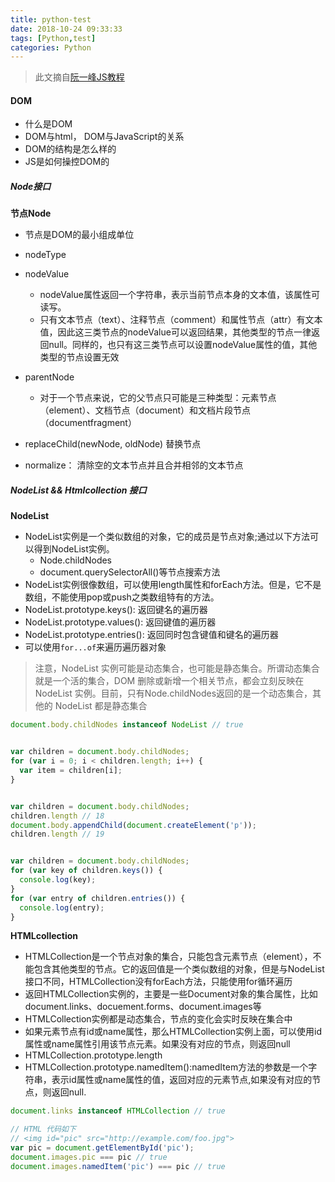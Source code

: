 ```yaml
---
title: python-test
date: 2018-10-24 09:33:33
tags: [Python,test]
categories: Python
---
```


> 此文摘自[阮一峰JS教程](https://wangdoc.com/javascript/)

#### DOM
- 什么是DOM
- DOM与html， DOM与JavaScript的关系
- DOM的结构是怎么样的
- JS是如何操控DOM的

##### Node接口
**节点Node**
- 节点是DOM的最小组成单位
- nodeType
- nodeValue
    - nodeValue属性返回一个字符串，表示当前节点本身的文本值，该属性可读写。
    - 只有文本节点（text）、注释节点（comment）和属性节点（attr）有文本值，因此这三类节点的nodeValue可以返回结果，其他类型的节点一律返回null。同样的，也只有这三类节点可以设置nodeValue属性的值，其他类型的节点设置无效
- parentNode
    - 对于一个节点来说，它的父节点只可能是三种类型：元素节点（element）、文档节点（document）和文档片段节点（documentfragment）

- replaceChild(newNode, oldNode)  替换节点
- normalize： 清除空的文本节点并且合并相邻的文本节点


##### NodeList && Htmlcollection 接口
**NodeList**
- NodeList实例是一个类似数组的对象，它的成员是节点对象;通过以下方法可以得到NodeList实例。
    - Node.childNodes
    - document.querySelectorAll()等节点搜索方法
- NodeList实例很像数组，可以使用length属性和forEach方法。但是，它不是数组，不能使用pop或push之类数组特有的方法。
- NodeList.prototype.keys(): 返回键名的遍历器
- NodeList.prototype.values(): 返回键值的遍历器
- NodeList.prototype.entries(): 返回同时包含键值和键名的遍历器
- 可以使用`for...of`来遍历遍历器对象

> 注意，NodeList 实例可能是动态集合，也可能是静态集合。所谓动态集合就是一个活的集合，DOM 删除或新增一个相关节点，都会立刻反映在 NodeList 实例。目前，只有Node.childNodes返回的是一个动态集合，其他的 NodeList 都是静态集合

```js
document.body.childNodes instanceof NodeList // true


var children = document.body.childNodes;
for (var i = 0; i < children.length; i++) {
  var item = children[i];
}


var children = document.body.childNodes;
children.length // 18
document.body.appendChild(document.createElement('p'));
children.length // 19


var children = document.body.childNodes;
for (var key of children.keys()) {
  console.log(key);
}
for (var entry of children.entries()) {
  console.log(entry);
}
```

**HTMLcollection**
- HTMLCollection是一个节点对象的集合，只能包含元素节点（element），不能包含其他类型的节点。它的返回值是一个类似数组的对象，但是与NodeList接口不同，HTMLCollection没有forEach方法，只能使用for循环遍历
- 返回HTMLCollection实例的，主要是一些Document对象的集合属性，比如document.links、docuement.forms、document.images等
- HTMLCollection实例都是动态集合，节点的变化会实时反映在集合中
- 如果元素节点有id或name属性，那么HTMLCollection实例上面，可以使用id属性或name属性引用该节点元素。如果没有对应的节点，则返回null
- HTMLCollection.prototype.length
- HTMLCollection.prototype.namedItem():namedItem方法的参数是一个字符串，表示id属性或name属性的值，返回对应的元素节点,如果没有对应的节点，则返回null.

```js
document.links instanceof HTMLCollection // true

// HTML 代码如下
// <img id="pic" src="http://example.com/foo.jpg">
var pic = document.getElementById('pic');
document.images.pic === pic // true
document.images.namedItem('pic') === pic // true
```
